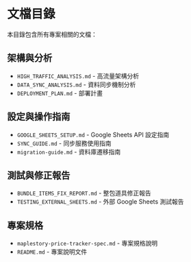 # 文檔目錄

本目錄包含所有專案相關的文檔：

## 架構與分析
- `HIGH_TRAFFIC_ANALYSIS.md` - 高流量架構分析
- `DATA_SYNC_ANALYSIS.md` - 資料同步機制分析
- `DEPLOYMENT_PLAN.md` - 部署計畫

## 設定與操作指南
- `GOOGLE_SHEETS_SETUP.md` - Google Sheets API 設定指南
- `SYNC_GUIDE.md` - 同步服務使用指南
- `migration-guide.md` - 資料庫遷移指南

## 測試與修正報告
- `BUNDLE_ITEMS_FIX_REPORT.md` - 整包道具修正報告
- `TESTING_EXTERNAL_SHEETS.md` - 外部 Google Sheets 測試報告

## 專案規格
- `maplestory-price-tracker-spec.md` - 專案規格說明
- `README.md` - 專案說明文件

